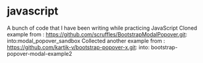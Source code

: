 # javascript
A bunch of code that I have been writing while practicing JavaScript
Cloned example from : https://github.com/scruffles/BootstrapModalPopover.git: into:modal_popover_sandbox
Collected another example from : https://github.com/kartik-v/bootstrap-popover-x.git: into: bootstrap-popover-modal-example2
